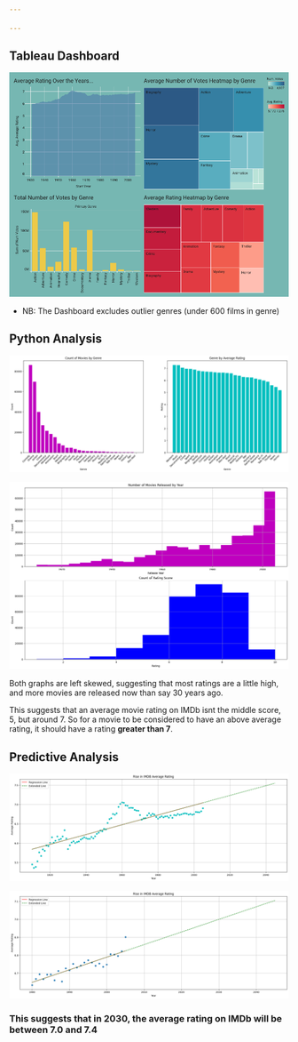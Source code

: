 ```yaml
---

---
```

## Tableau Dashboard

![IMDB Ratings Dashboard](/assets/images/IMDB_Dash_1.png "IMDB Ratings Dashboard")

- NB: The Dashboard excludes outlier genres (under 600 films in genre)

## Python Analysis

![count of movies by genre AND genre by average rating](/assets/images/count-of-movies-by-genre-AND-genre-by-average-rating.png "count-of-movies-by-genre-AND-genre-by-average-rating")

![num-movies-released-by-year-AND-count-of-rating](/assets/images/num-movies-released-by-year-AND-count-of-rating.png "num-movies-released-by-year-AND-count-of-rating")

Both graphs are left skewed, suggesting that most ratings are a little high, and more movies are released now than say 30 years ago.

This suggests that an average movie rating on IMDb isnt the middle score, 5, but around 7. So for a movie to be considered to have an above average rating, it should have a rating **greater than 7**.

## Predictive Analysis

![imdb-rise-avg-rating](/assets/images/imdb-rise-avg-rating.png "Rise in average IMDb ratings")

![imdb-rise-avg-rating_80s](/assets/images/imdb-rise-avg-rating-80s.png "Rise in average IMDb ratings since 80s")

### This suggests that in 2030, the average rating on IMDb will be between 7.0 and 7.4